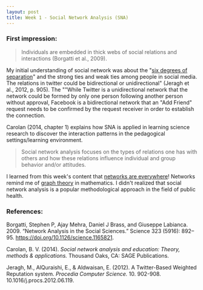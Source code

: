 ```yaml
---
layout: post
title: Week 1 - Social Network Analysis (SNA)
---
```


### First impression:
> Individuals are embedded in thick webs of social relations and interactions (Borgatti et 
> al., 2009).   

My initial understanding of social network was about the "[six degrees of separation](https://en.wikipedia.org/wiki/Six_degrees_of_separation)" and the strong ties and weak ties among people in social media. The relations in twitter could be bidirectional or unidirectional" (Jeragh et al., 2012, p. 905). The ""While Twitter is a unidirectional network that the network could be formed by only one person following another person without approval, Facebook is a bidirectional network that an "Add Friend" request needs to be confirmed by the request receiver in order to establish the connection. 

Carolan (2014, chapter 1) explains how SNA is applied in learning science research to discover the interaction patterns in the pedagogical settings/learning environment.
> Social network analysis focuses on the types of relations one has with others and
> how these relations influence individual and group behavior and/or attitudes.   

I learned from this week's content that [networks are everywhere](https://mathigon.org/course/graph-theory/introduction)! Networks remind me of [graph theory](https://en.wikipedia.org/wiki/Graph_theory#Visibility_problems) in mathematics. I didn't realized that social network analysis is a popular methodological approach in the field of public health. 

### References:
Borgatti, Stephen P, Ajay Mehra, Daniel J Brass, and Giuseppe Labianca. 2009. “Network Analysis in the Social Sciences.” Science 323 (5916): 892–95. https://doi.org/10.1126/science.1165821.   

Carolan, B. V. (2014). *Social network analysis and education: Theory, methods & applications.* Thousand Oaks, CA: SAGE Publications.   

Jeragh, M., AlQuraishi, E., & Aldwaisan, E. (2012). A Twitter-Based Weighted Reputation system. *Procedia Computer Science.* 10. 902-908. 10.1016/j.procs.2012.06.119.
